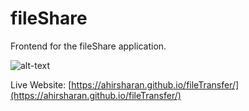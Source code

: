 # fileShare

Frontend for the fileShare application.

![alt-text](https://i.ibb.co/rwfLcvK/up1.jpg) 

Live Website: [https://ahirsharan.github.io/fileTransfer/](https://ahirsharan.github.io/fileTransfer/)
